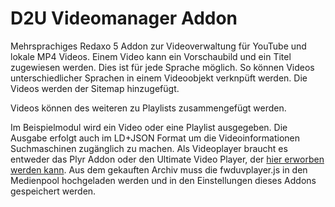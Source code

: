 # D2U Videomanager Addon

Mehrsprachiges Redaxo 5 Addon zur Videoverwaltung für YouTube und lokale MP4 Videos. Einem Video kann ein Vorschaubild und ein Titel zugewiesen werden. Dies ist für jede Sprache möglich. So können Videos unterschiedlicher Sprachen in einem Videoobjekt verknpüft werden. Die Videos werden der Sitemap hinzugefügt.

Videos können des weiteren zu Playlists zusammengefügt werden.

Im Beispielmodul wird ein Video oder eine Playlist ausgegeben. Die Ausgabe erfolgt auch im LD+JSON Format um die Videoinformationen Suchmaschinen zugänglich zu machen. Als Videoplayer braucht es entweder das Plyr Addon oder den Ultimate Video Player, der [hier erworben werden kann](https://codecanyon.net/item/ultimate-video-player/7694071). Aus dem gekauften Archiv muss die fwduvplayer.js in den Medienpool hochgeladen werden und in den Einstellungen dieses Addons gespeichert werden.
